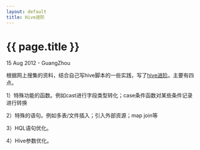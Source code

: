 ```yaml
---
layout: default
title: Hive进阶 
---
```


 {{ page.title }}
================
<p class="meta">15 Aug 2012 - GuangZhou</p>

根据网上搜集的资料，结合自己写hive脚本的一些实践，写了[hive进阶](http://www.slideshare.net/haiwang/hive-12539968)。主要有四点。
  
1）特殊功能的函数。例如cast进行字段类型转化；case条件函数对某些条件记录进行转换
  
  
2）特殊的语句。例如多表/文件插入；引入外部资源；map join等
  
  
3）HQL语句优化。
  
  
4）Hive参数优化。
